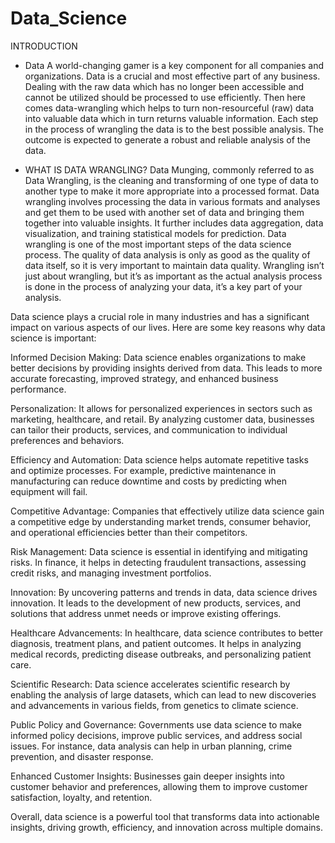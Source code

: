 # Data_Science

INTRODUCTION

* Data
   A world-changing gamer is a key component for all companies and organizations.
Data is a crucial and most effective part of any business. Dealing with the raw data
which has no longer been accessible and cannot be utilized should be processed to use
efficiently. Then here comes data-wrangling which helps to turn non-resourceful (raw)
data into valuable data which in turn returns valuable information. Each step in the
process of wrangling the data is to the best possible analysis. The outcome is expected
to generate a robust and reliable analysis of the data.

* WHAT IS DATA WRANGLING?
Data Munging, commonly referred to as Data Wrangling, is the cleaning and
transforming of one type of data to another type to make it more appropriate into a
processed format. Data wrangling involves processing the data in various formats and
analyses and get them to be used with another set of data and bringing them together
into valuable insights. It further includes data aggregation, data visualization, and
training statistical models for prediction. Data wrangling is one of the most important
steps of the data science process. The quality of data analysis is only as good as the
quality of data itself, so it is very important to maintain data quality. Wrangling isn’t
just about wrangling, but it’s as important as the actual analysis process is done in the
process of analyzing your data, it’s a key part of your analysis.

Data science plays a crucial role in many industries and has a significant impact on various aspects of our lives. Here are some key reasons why data science is important:

Informed Decision Making: Data science enables organizations to make better decisions by providing insights derived from data. This leads to more accurate forecasting, improved strategy, and enhanced business performance.

Personalization: It allows for personalized experiences in sectors such as marketing, healthcare, and retail. By analyzing customer data, businesses can tailor their products, services, and communication to individual preferences and behaviors.

Efficiency and Automation: Data science helps automate repetitive tasks and optimize processes. For example, predictive maintenance in manufacturing can reduce downtime and costs by predicting when equipment will fail.

Competitive Advantage: Companies that effectively utilize data science gain a competitive edge by understanding market trends, consumer behavior, and operational efficiencies better than their competitors.

Risk Management: Data science is essential in identifying and mitigating risks. In finance, it helps in detecting fraudulent transactions, assessing credit risks, and managing investment portfolios.

Innovation: By uncovering patterns and trends in data, data science drives innovation. It leads to the development of new products, services, and solutions that address unmet needs or improve existing offerings.

Healthcare Advancements: In healthcare, data science contributes to better diagnosis, treatment plans, and patient outcomes. It helps in analyzing medical records, predicting disease outbreaks, and personalizing patient care.

Scientific Research: Data science accelerates scientific research by enabling the analysis of large datasets, which can lead to new discoveries and advancements in various fields, from genetics to climate science.

Public Policy and Governance: Governments use data science to make informed policy decisions, improve public services, and address social issues. For instance, data analysis can help in urban planning, crime prevention, and disaster response.

Enhanced Customer Insights: Businesses gain deeper insights into customer behavior and preferences, allowing them to improve customer satisfaction, loyalty, and retention.

Overall, data science is a powerful tool that transforms data into actionable insights, driving growth, efficiency, and innovation across multiple domains.







